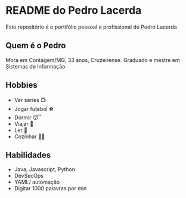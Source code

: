 # README do Pedro Lacerda

Este repositório é o portifólio pessoal e profissional de Pedro Lacerda

## Quem é o Pedro

Mora em Contagem/MG, 33 anos, Cruzeirense. Graduado e mestre em Sistemas de Informação

## Hobbies

- Ver séries 📺
- Jogar futebol :soccer:
- Dormir 😴
- Viajar 🚗
- Ler 📗
- Cozinhar 🧑‍🍳 

## Habilidades

- Java, Javascript, Python
- DevSecOps
- YAML/ automação
- Digitar 1000 palavras por min
